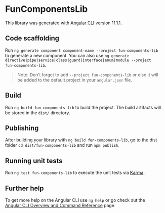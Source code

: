 # FunComponentsLib

This library was generated with [Angular CLI](https://github.com/angular/angular-cli) version 11.1.1.

## Code scaffolding

Run `ng generate component component-name --project fun-components-lib` to generate a new component. You can also use `ng generate directive|pipe|service|class|guard|interface|enum|module --project fun-components-lib`.
> Note: Don't forget to add `--project fun-components-lib` or else it will be added to the default project in your `angular.json` file. 

## Build

Run `ng build fun-components-lib` to build the project. The build artifacts will be stored in the `dist/` directory.

## Publishing

After building your library with `ng build fun-components-lib`, go to the dist folder `cd dist/fun-components-lib` and run `npm publish`.

## Running unit tests

Run `ng test fun-components-lib` to execute the unit tests via [Karma](https://karma-runner.github.io).

## Further help

To get more help on the Angular CLI use `ng help` or go check out the [Angular CLI Overview and Command Reference](https://angular.io/cli) page.

